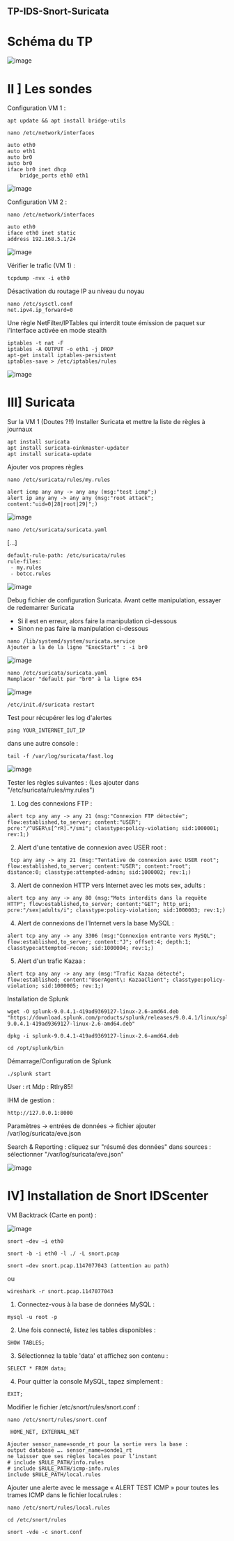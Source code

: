 ## TP-IDS-Snort-Suricata

# Schéma du TP

![image](https://user-images.githubusercontent.com/73076854/228902772-0b711fe5-d78f-4632-b2c8-380be839addb.png)

# II ] Les sondes
Configuration VM 1 :
```
apt update && apt install bridge-utils
```
```
nano /etc/network/interfaces
```

```
auto eth0
auto eth1
auto br0
auto br0
iface br0 inet dhcp
    bridge_ports eth0 eth1
```
![image](https://user-images.githubusercontent.com/73076854/228929294-84da1cef-e12a-4c10-a91b-86c4c66bf8a0.png)

Configuration VM 2 :
```
nano /etc/network/interfaces
```

```
auto eth0
iface eth0 inet static
address 192.168.5.1/24
```
![image](https://user-images.githubusercontent.com/73076854/228929446-2141d257-91c1-4fe9-bb64-094b8c88e21a.png)


Vérifier le trafic (VM 1) :
```
tcpdump -nvx -i eth0
```
Désactivation du routage IP au niveau du noyau
```
nano /etc/sysctl.conf
net.ipv4.ip_forward=0
```
Une règle NetFilter/IPTables qui interdit toute émission de paquet sur l'interface activée en mode
stealth
```
iptables -t nat -F 
iptables -A OUTPUT -o eth1 -j DROP
apt-get install iptables-persistent 
iptables-save > /etc/iptables/rules
```
![image](https://user-images.githubusercontent.com/73076854/228929630-523f4063-1b41-48fb-bd25-9f20b6982f83.png)

# III] Suricata
Sur la VM 1 (Doutes ?!!)
Installer Suricata et mettre la liste de règles à journaux
```
apt install suricata
apt install suricata-oinkmaster-updater
apt install suricata-update
```

Ajouter vos propres règles
```
nano /etc/suricata/rules/my.rules
```

```
alert icmp any any -> any any (msg:"test icmp";)
alert ip any any -> any any (msg:"root attack"; content:"uid=0|28|root|29|";) 
```
![image](https://user-images.githubusercontent.com/73076854/228929728-41678ed7-c59f-4440-8fd9-6b6a7a3561e4.png)

```
nano /etc/suricata/suricata.yaml
```
[...]
```
default-rule-path: /etc/suricata/rules
rule-files:
 - my.rules
 - botcc.rules
```
![image](https://user-images.githubusercontent.com/73076854/228929823-7fa2e090-39b0-4f8b-87c6-c79cfae6524f.png)

Debug fichier de configuration Suricata. 
Avant cette manipulation, essayer de redemarrer Suricata
- Si il est en erreur, alors faire la manipulation ci-dessous
- Sinon ne pas faire la manipulation ci-dessous
```
nano /lib/systemd/system/suricata.service 
Ajouter a la de la ligne "ExecStart" : -i br0
```
![image](https://user-images.githubusercontent.com/73076854/228929897-1defafc9-b97a-4923-945d-1aa85de83fbe.png)

```
nano /etc/suricata/suricata.yaml
Remplacer "default par "br0" à la ligne 654
```
![image](https://user-images.githubusercontent.com/73076854/229089025-99d4a8a6-a061-4813-977f-6d8a562e3f97.png)

```
/etc/init.d/suricata restart
```

Test pour récupérer les log d'alertes
```
ping YOUR_INTERNET_IUT_IP
```

dans une autre console : 
```
tail -f /var/log/suricata/fast.log 
```
![image](https://user-images.githubusercontent.com/73076854/229088037-022bf961-dde3-40e0-aa12-c37819a6763b.png)

Tester les règles suivantes :
(Les ajouter dans "/etc/suricata/rules/my.rules")
1. Log des connexions FTP :
```
alert tcp any any -> any 21 (msg:"Connexion FTP détectée"; flow:established,to_server; content:"USER"; pcre:"/^USER\s[^rR].*/smi"; classtype:policy-violation; sid:1000001; rev:1;)
```

2. Alert d'une tentative de connexion avec USER root :
```
 tcp any any -> any 21 (msg:"Tentative de connexion avec USER root"; flow:established,to_server; content:"USER"; content:"root"; distance:0; classtype:attempted-admin; sid:1000002; rev:1;)
```

3. Alert de connexion HTTP vers Internet avec les mots sex, adults :
```
alert tcp any any -> any 80 (msg:"Mots interdits dans la requête HTTP"; flow:established,to_server; content:"GET"; http_uri; pcre:"/sex|adults/i"; classtype:policy-violation; sid:1000003; rev:1;)
```

4. Alert de connexions de l'Internet vers la base MySQL :
```
alert tcp any any -> any 3306 (msg:"Connexion entrante vers MySQL"; flow:established,to_server; content:"J"; offset:4; depth:1; classtype:attempted-recon; sid:1000004; rev:1;)
```

5. Alert d'un trafic Kazaa :
```
alert tcp any any -> any any (msg:"Trafic Kazaa détecté"; flow:established; content:"UserAgent\: KazaaClient"; classtype:policy-violation; sid:1000005; rev:1;)
```

Installation de Splunk
```
wget -O splunk-9.0.4.1-419ad9369127-linux-2.6-amd64.deb "https://download.splunk.com/products/splunk/releases/9.0.4.1/linux/splunk-9.0.4.1-419ad9369127-linux-2.6-amd64.deb"
```

```
dpkg -i splunk-9.0.4.1-419ad9369127-linux-2.6-amd64.deb
```

```
cd /opt/splunk/bin
```

Démarrage/Configuration de Splunk
```
./splunk start
```
User : rt
Mdp : Rtlry85!

IHM de gestion : 
```
http://127.0.0.1:8000
```

Paramètres → entrées de données → fichier ajouter /var/log/suricata/eve.json

Search & Reporting : cliquez sur "résumé des données"
dans sources : sélectionner "/var/log/suricata/eve.json"

![image](https://user-images.githubusercontent.com/73076854/228933726-5e2e73b2-c073-46a2-9f8f-63ca79016c15.png)

# IV] Installation de Snort IDScenter

VM Backtrack (Carte en pont) :

![image](https://user-images.githubusercontent.com/73076854/228930607-e20e5517-d60b-4ff2-92de-0e76d3266031.png)

```
snort –dev –i eth0
```

```
snort -b -i eth0 -l ./ -L snort.pcap
```

```
snort –dev snort.pcap.1147077043 (attention au path)
```

ou

```
wireshark -r snort.pcap.1147077043
```

1. Connectez-vous à la base de données MySQL :
```
mysql -u root -p
```

2. Une fois connecté, listez les tables disponibles :
```
SHOW TABLES;
```

3. Sélectionnez la table 'data' et affichez son contenu :
```
SELECT * FROM data;
```

4. Pour quitter la console MySQL, tapez simplement :
```
EXIT;
```

Modifier le fichier /etc/snort/rules/snort.conf :
```
nano /etc/snort/rules/snort.conf
```
```
 HOME_NET, EXTERNAL_NET
```

```
Ajouter sensor_name=sonde_rt pour la sortie vers la base :
output database …. sensor_name=sonde1_rt
ne laisser que ses règles locales pour l’instant
# include $RULE_PATH/info.rules
# include $RULE_PATH/icmp-info.rules
include $RULE_PATH/local.rules
```

Ajouter une alerte avec le message « ALERT TEST ICMP » pour toutes les trames ICMP
dans le fichier local.rules :
```
nano /etc/snort/rules/local.rules
```

```
cd /etc/snort/rules
```

```
snort -vde -c snort.conf
```
